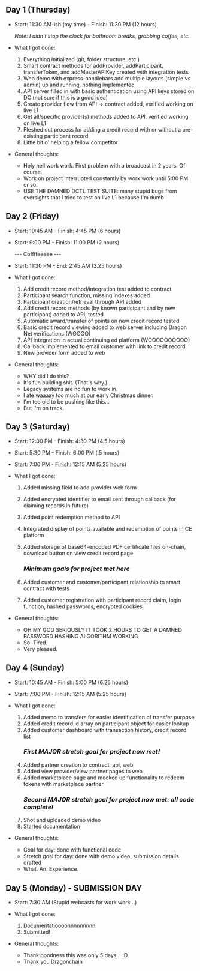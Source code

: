 ## Day 1 (Thursday)

- Start: 11:30 AM-ish (my time) - Finish: 11:30 PM (12 hours)

    *Note: I didn't stop the clock for bathroom breaks, grabbing coffee, etc.*

- What I got done:
  1. Everything initialized (git, folder structure, etc.)
  2. Smart contract methods for addProvider, addParticipant, transferToken, and addMasterAPIKey created with integration tests
  3. Web demo with express-handlebars and multiple layouts (simple vs admin) up and running, nothing implemented
  4. API server filled in with basic authentication using API keys stored on DC (not sure if this is a good idea)
  5. Create provider flow from API -> contract added, verified working on live L1
  6. Get all/specific provider(s) methods added to API, verified working on live L1
  7. Fleshed out process for adding a credit record with or without a pre-existing participant record
  8. Little bit o' helping a fellow competitor

- General thoughts:
  - Holy hell work work. First problem with a broadcast in 2 years. Of course.
  - Work on project interrupted constantly by work work until 5:00 PM or so.
  - USE THE DAMNED DCTL TEST SUITE: many stupid bugs from oversights that I tried to test on live L1 because I'm dumb



## Day 2 (Friday)

- Start: 10:45 AM - Finish: 4:45 PM (6 hours)

- Start: 9:00 PM - Finish: 11:00 PM (2 hours)

  --- Coffffeeeee ---

- Start: 11:30 PM - End: 2:45 AM (3.25 hours)

- What I got done:
  1. Add credit record method/integration test added to contract
  2. Participant search function, missing indexes added
  3. Participant creation/retrieval through API added
  4. Add credit record methods (by known participant and by new participant) added to API, tested
  5. Automatic award/transfer of points on new credit record tested
  6. Basic credit record viewing added to web server including Dragon Net verifications (WOOOO)
  7. API Integration in actual continuing ed platform (WOOOOOOOOOO)
  8. Callback implemented to email customer with link to credit record
  9. New provider form added to web

- General thoughts:

  - WHY did I do this?
  - It's fun building shit. (That's why.)
  - Legacy systems are no fun to work in.
  - I ate waaaay too much at our early Christmas dinner.
  - I'm too old to be pushing like this...
  - But I'm on track.



## Day 3 (Saturday)
- Start: 12:00 PM - Finish: 4:30 PM (4.5 hours)

- Start: 5:30 PM - Finish: 6:00 PM (.5 hours)

- Start: 7:00 PM - Finish: 12:15 AM (5.25 hours)

- What I got done:
  1. Added missing field to add provider web form
  2. Added encrypted identifier to email sent through callback (for claiming records in future)
  3. Added point redemption method to API
  4. Integrated display of points available and redemption of points in CE platform
  5. Added storage of base64-encoded PDF certificate files on-chain, download button on view credit record page

        ### ***Minimum goals for project met here***
  
  6. Added customer and customer/participant relationship to smart contract with tests
  7. Added customer registration with participant record claim, login function, hashed passwords, encrypted cookies

- General thoughts:
  - OH MY GOD SERIOUSLY IT TOOK 2 HOURS TO GET A DAMNED PASSWORD HASHING ALGORITHM WORKING
  - So. Tired.
  - Very pleased.
  


## Day 4 (Sunday)
- Start: 10:45 AM - Finish: 5:00 PM (6.25 hours)

- Start: 7:00 PM - Finish: 12:15 AM (5.25 hours)

- What I got done:
  1. Added memo to transfers for easier identification of transfer purpose
  2. Added credit record id array on participant object for easier lookup
  3. Added customer dashboard with transaction history, credit record list
        ### ***First MAJOR stretch goal for project now met!***
  4. Added partner creation to contract, api, web
  5. Added view provider/view partner pages to web
  6. Added marketplace page and mocked up functionality to redeem tokens with marketplace partner
        ### ***Second MAJOR stretch goal for project now met: all code complete!***
  7. Shot and uploaded demo video
  8. Started documentation


- General thoughts:
  - Goal for day: done with functional code
  - Stretch goal for day: done with demo video, submission details drafted
  - What. An. Experience.


## Day 5 (Monday) - **SUBMISSION DAY**
- Start: 7:30 AM (Stupid webcasts for work work...) 

- What I got done:
  1. Documentatioooonnnnnnnnn
  2. Submitted!

- General thoughts:
  - Thank goodness this was only 5 days... :D
  - Thank you Dragonchain